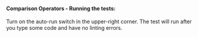 #### Comparison Operators - Running the tests:
Turn on the auto-run switch in the upper-right corner. The test will run after you type some code and have no linting errors.